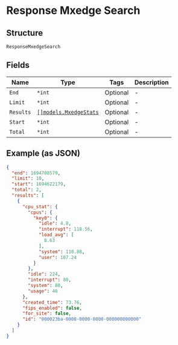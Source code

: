 
# Response Mxedge Search

## Structure

`ResponseMxedgeSearch`

## Fields

| Name | Type | Tags | Description |
|  --- | --- | --- | --- |
| `End` | `*int` | Optional | - |
| `Limit` | `*int` | Optional | - |
| `Results` | [`[]models.MxedgeStats`](../../doc/models/mxedge-stats.md) | Optional | - |
| `Start` | `*int` | Optional | - |
| `Total` | `*int` | Optional | - |

## Example (as JSON)

```json
{
  "end": 1694708579,
  "limit": 10,
  "start": 1694622179,
  "total": 2,
  "results": [
    {
      "cpu_stat": {
        "cpus": {
          "key0": {
            "idle": 4.8,
            "interrupt": 118.56,
            "load_avg": [
              8.63
            ],
            "system": 110.88,
            "user": 107.24
          }
        },
        "idle": 224,
        "interrupt": 80,
        "system": 80,
        "usage": 46
      },
      "created_time": 73.76,
      "fips_enabled": false,
      "for_site": false,
      "id": "000023ba-0000-0000-0000-000000000000"
    }
  ]
}
```

